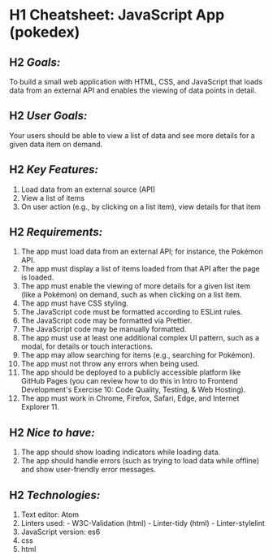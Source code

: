 # H1 **Cheatsheet: JavaScript App (pokedex)**

## H2 *Goals:*
To build a small web application with HTML, CSS, and JavaScript that loads data from an external API and enables the viewing of data points in detail.

## H2 *User Goals:*
Your users should be able to view a list of data and see more details for a given data item on demand.

## H2 *Key Features:*
1. Load data from an external source (API)
2. View a list of items
3. On user action (e.g., by clicking on a list item), view details for that item

## H2 *Requirements:*
1. The app must load data from an external API; for instance, the Pokémon API.
2. The app must display a list of items loaded from that API after the page is loaded.
3. The app must enable the viewing of more details for a given list item (like a Pokémon) on
  demand, such as when clicking on a list item.
4. The app must have CSS styling.
5. The JavaScript code must be formatted according to ESLint rules.
6. The JavaScript code may be formatted via Prettier.
7. The JavaScript code may be manually formatted.
8. The app must use at least one additional complex UI pattern, such as a modal, for details or
  touch interactions.
9. The app may allow searching for items (e.g., searching for Pokémon).
10. The app must not throw any errors when being used.
11. The app should be deployed to a publicly accessible platform like GitHub Pages (you can
  review how to do this in Intro to Frontend Development's Exercise 10: Code Quality, Testing, &
  Web Hosting).
12. The app must work in Chrome, Firefox, Safari, Edge, and Internet Explorer 11.

## H2 *Nice to have:*
1. The app should show loading indicators while loading data.
2. The app should handle errors (such as trying to load data while offline) and show user-friendly
error messages.

## H2 *Technologies:*
1. Text editor: Atom
2. Linters used:
        -  W3C-Validation (html)
        -  Linter-tidy (html)
        -  Linter-stylelint
3. JavaScript version: es6
4. css
5. html
